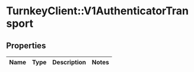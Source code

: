 # TurnkeyClient::V1AuthenticatorTransport

## Properties
Name | Type | Description | Notes
------------ | ------------- | ------------- | -------------

